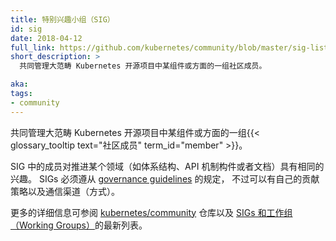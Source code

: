 ```yaml
---
title: 特别兴趣小组（SIG）
id: sig
date: 2018-04-12
full_link: https://github.com/kubernetes/community/blob/master/sig-list.md#special-interest-groups
short_description: >
  共同管理大范畴 Kubernetes 开源项目中某组件或方面的一组社区成员。

aka: 
tags:
- community
---
```


<!--
---
title: SIG (special interest group)
id: sig
date: 2018-04-12
full_link: https://github.com/kubernetes/community/blob/master/sig-list.md#special-interest-groups
short_description: >
  Community members who collectively manage an ongoing piece or aspect of the larger Kubernetes open source project.

aka: 
tags:
- community
---
-->


<!--
 {{< glossary_tooltip text="Community members" term_id="member" >}} who collectively manage an ongoing piece or aspect of the larger Kubernetes open source project.
-->

共同管理大范畴 Kubernetes 开源项目中某组件或方面的一组{{< glossary_tooltip text="社区成员" term_id="member" >}}。 

<!--more--> 

<!--
Members within a SIG have a shared interest in advancing a specific area, such as architecture, API machinery, or documentation.
SIGs must follow the SIG [governance guidelines](https://github.com/kubernetes/community/blob/master/committee-steering/governance/sig-governance.md), but can have their own contribution policy and channels of communication.

For more information, see the [kubernetes/community](https://github.com/kubernetes/community) repo and the current list of [SIGs and Working Groups](https://github.com/kubernetes/community/blob/master/sig-list.md).
-->

SIG 中的成员对推进某个领域（如体系结构、API 机制构件或者文档）具有相同的兴趣。
SIGs 必须遵从 [governance guidelines](https://github.com/kubernetes/community/blob/master/committee-steering/governance/sig-governance.md) 的规定，
不过可以有自己的贡献策略以及通信渠道（方式）。

更多的详细信息可参阅 [kubernetes/community](https://github.com/kubernetes/community) 仓库以及
[SIGs 和工作组（Working Groups）](https://github.com/kubernetes/community/blob/master/sig-list.md)的最新列表。

